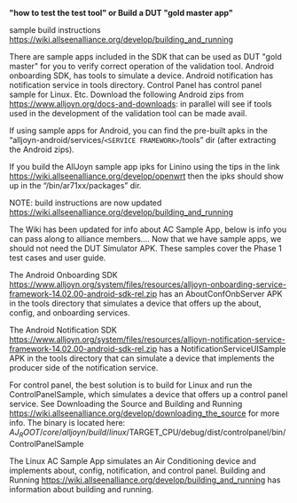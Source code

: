 __**"how to test the test tool" or Build a DUT "gold master app"**__

sample build instructions https://wiki.allseenalliance.org/develop/building_and_running

There are sample apps included in the SDK that can be used as DUT "gold master" for you to verify correct operation of the validation tool.  Android onboarding SDK, has tools to simulate a device.  Android notification has notification service in tools directory.  Control Panel has control panel sample for Linux.  Etc.  Download the following Android zips from https://www.alljoyn.org/docs-and-downloads:
in parallel will see if tools used in the development of the validation tool can be made avail.

If using sample apps for Android, you can find the pre-built apks in the “alljoyn-android/services/`<SERVICE FRAMEWORK>`/tools” dir (after extracting the Android zips).
 
If you build the AllJoyn sample app ipks for Linino using the tips in the link https://wiki.allseenalliance.org/develop/openwrt then the ipks should show up in the “/bin/ar71xx/packages” dir.

NOTE:  build instructions are now updated https://wiki.allseenalliance.org/develop/building_and_running

The Wiki has been updated for info about AC Sample App, below is info you can pass along to alliance members…. Now that we have sample apps, we should not need the DUT Simulator APK.  These samples cover the Phase 1 test cases and user guide.
    
The Android Onboarding SDK https://www.alljoyn.org/system/files/resources/alljoyn-onboarding-service-framework-14.02.00-android-sdk-rel.zip has an AboutConfOnbServer APK in the tools directory that simulates a device that offers up the about, config, and onboarding services.  

The Android Notification SDK https://www.alljoyn.org/system/files/resources/alljoyn-notification-service-framework-14.02.00-android-sdk-rel.zip has a NotificationServiceUISample APK in the tools directory that can simulate a device that implements the producer side of the notification service.

For control panel, the best solution is to build for Linux and run the ControlPanelSample, which simulates a device that offers up a control panel service.  See Downloading the Source and Building and Running https://wiki.allseenalliance.org/develop/downloading_the_source for more info. The binary is located here: $AJ_ROOT/core/alljoyn/build/linux/$TARGET_CPU/debug/dist/controlpanel/bin/ControlPanelSample

The Linux AC Sample App simulates an Air Conditioning device and implements about, config, notification, and control panel.  Building and Running https://wiki.allseenalliance.org/develop/building_and_running has information about building and running.

